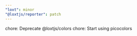 ```yaml
---
"loxt": minor
"@loxtjs/reporter": patch
---
```


chore: Deprecate @loxtjs/colors
chore: Start using picocolors
